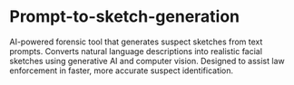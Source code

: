 # Prompt-to-sketch-generation
AI-powered forensic tool that generates suspect sketches from text prompts. Converts natural language descriptions into realistic facial sketches using generative AI and computer vision. Designed to assist law enforcement in faster, more accurate suspect identification.
